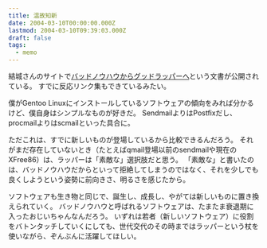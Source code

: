 ```yaml
---
title: 温故知新
date: 2004-03-10T00:00:00.000Z
lastmod: 2004-03-10T09:39:03.000Z
draft: false
tags:
  - memo
---
```


結城さんのサイトで[バッドノウハウからグッドラッパーへ](http://www.hyuki.com/techinfo/knowhow.html)という文書が公開されている。 すでに反応リンク集もできているみたい。

僕がGentoo Linuxにインストールしているソフトウェアの傾向をみれば分かるけど、僕自身はシンプルなものが好きだ。 SendmailよりはPostfixだし、procmailよりはscmailといった具合に。

ただこれは、すでに新しいものが登場しているから比較できるんだろう。 それがまだ存在していないとき（たとえばqmail登場以前のsendmailや現在のXFree86）は、ラッパーは「素敵な」選択肢だと思う。 「素敵な」と書いたのは、バッドノウハウだからといって拒絶してしまうのではなく、それを少しでも良くしようという姿勢に前向きさ、明るさを感じたから。

ソフトウェアも生き物と同じで、誕生し、成長し、やがては新しいものに置き換えられていく。 バッドノウハウと呼ばれるソフトウェアは、たまたま衰退期に入ったおじいちゃんなんだろう。 いずれは若者（新しいソフトウェア）に役割をバトンタッチしていくにしても、世代交代のその時まではラッパーという杖を使いながら、ぞんぶんに活躍してほしい。

